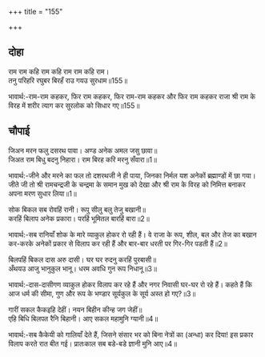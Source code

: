 +++
title = "155"

+++
## दोहा
राम राम कहि राम कहि राम राम कहि राम।  
तनु परिहरि रघुबर बिरहँ राउ गयउ सुरधाम॥155॥  

भावार्थ:-राम-राम कहकर, फिर राम कहकर, फिर राम-राम कहकर और फिर राम कहकर राजा श्री राम के विरह में शरीर त्याग कर सुरलोक को सिधार गए॥155॥  




## चौपाई
जिअन मरन फलु दसरथ पावा। अण्ड अनेक अमल जसु छावा॥  
जिअत राम बिधु बदनु निहारा। राम बिरह करि मरनु सँवारा॥1॥  

भावार्थ:-जीने और मरने का फल तो दशरथजी ने ही पाया, जिनका निर्मल यश अनेकों ब्रह्माण्डों में छा गया। जीते जी तो श्री रामचन्द्रजी के चन्द्रमा के समान मुख को देखा और श्री राम के विरह को निमित्त बनाकर अपना मरण सुधार लिया॥1॥  

सोक बिकल सब रोवहिं रानी। रूपु सीलु बलु तेजु बखानी॥  
करहिं बिलाप अनेक प्रकारा। परहिं भूमितल बारहिं बारा॥2॥  

भावार्थ:-सब रानियाँ शोक के मारे व्याकुल होकर रो रही हैं। वे राजा के रूप, शील, बल और तेज का बखान कर-करके अनेकों प्रकार से विलाप कर रही हैं और बार-बार धरती पर गिर-गिर पडती हैं॥2॥  

बिलपहिं बिकल दास अरु दासी। घर घर रुदनु करहिं पुरबासी॥  
अँथयउ आजु भानुकुल भानू। धरम अवधि गुन रूप निधानू॥3॥  

भावार्थ:-दास-दासीगण व्याकुल होकर विलाप कर रहे हैं और नगर निवासी घर-घर रो रहे हैं। कहते हैं कि आज धर्म की सीमा, गुण और रूप के भण्डार सूर्यकुल के सूर्य अस्त हो गए?॥3॥  

गारीं सकल कैकइहि देहीं। नयन बिहीन कीन्ह जग जेहीं॥  
एहि बिधि बिलपत रैनि बिहानी। आए सकल महामुनि ग्यानी॥4॥  

भावार्थ:-सब कैकेयी को गालियाँ देते हैं, जिसने संसार भर को बिना नेत्रों का (अन्धा) कर दिया! इस प्रकार विलाप करते रात बीत गई। प्रातःकाल सब बडे-बडे ज्ञानी मुनि आए॥4॥  

<div class="audioEmbed"  caption="AIR-वाचनम्" src="https://archive
.org/download/rAmcharitmAnas-AIR/EPI-184.mp3"></div>

